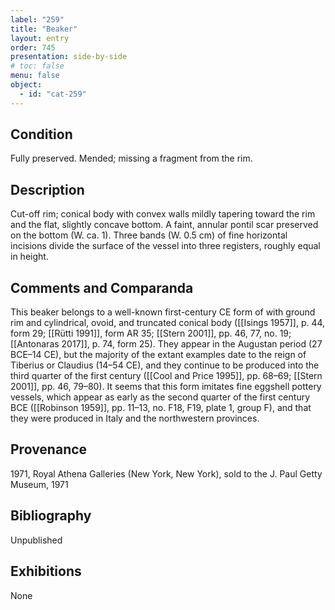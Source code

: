 ```yaml
---
label: "259"
title: "Beaker"
layout: entry
order: 745
presentation: side-by-side
# toc: false
menu: false
object:
  - id: "cat-259"
---
```


## Condition

Fully preserved. Mended; missing a fragment from the rim.

## Description

Cut-off rim; conical body with convex walls mildly tapering toward the rim and the flat, slightly concave bottom. A faint, annular pontil scar preserved on the bottom (W. ca. 1). Three bands (W. 0.5 cm) of fine horizontal incisions divide the surface of the vessel into three registers, roughly equal in height.

## Comments and Comparanda

This beaker belongs to a well-known first-century CE form of with ground rim and cylindrical, ovoid, and truncated conical body ([[Isings 1957]], p. 44, form 29; [[Rütti 1991]], form AR 35; [[Stern 2001]], pp. 46, 77, no. 19; [[Antonaras 2017]], p. 74, form 25). They appear in the Augustan period (27 BCE–14 CE), but the majority of the extant examples date to the reign of Tiberius or Claudius (14–54 CE), and they continue to be produced into the third quarter of the first century ([[Cool and Price 1995]], pp. 68–69; [[Stern 2001]], pp. 46, 79–80). It seems that this form imitates fine eggshell pottery vessels, which appear as early as the second quarter of the first century BCE ([[Robinson 1959]], pp. 11–13, no. F18, F19, plate 1, group F), and that they were produced in Italy and the northwestern provinces.

## Provenance

1971, Royal Athena Galleries (New York, New York), sold to the J. Paul Getty Museum, 1971

## Bibliography

Unpublished

## Exhibitions

None